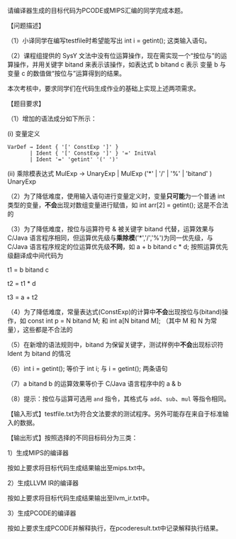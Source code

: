 请编译器生成的目标代码为PCODE或MIPS汇编的同学完成本题。

【问题描述】

（1）小译同学在编写testfile时希望能写出 int i = getint(); 这类输入语句。

（2）课程组提供的 SysY 文法中没有位运算操作，现在需实现一个“按位与”的运算操作，并用关键字 bitand 来表示该操作，如表达式 b bitand c 表示 变量 b 与 变量 c 的数值做“按位与”运算得到的结果。

本次考核中，要求同学们在代码生成作业的基础上实现上述两项需求。

【题目要求】

（1）增加的语法成分如下所示：

(i) 变量定义 
```
VarDef → Ident { '[' ConstExp ']' }
       | Ident { '[' ConstExp ']' } '=' InitVal
       | Ident '=' 'getint' '(' ')'
```

(ii) 乘除模表达式 MulExp → UnaryExp | MulExp ('*' | '/' | '%' | 'bitand' ) UnaryExp

（2）为了降低难度，使用输入语句进行变量定义时，变量**只可能**为一个普通 int 类型的变量，**不会**出现对数组变量进行赋值，如 int arr[2] = getint(); 这是不合法的

（3）为了降低难度，按位与运算符号 & 被关键字 bitand 代替，运算效果与 C/Java 语言程序相同，但运算优先级与**乘除模**('*','/','%')为同一优先级，与 C/Java 语言程序规定的位运算优先级**不同**，如 a + b bitand c * d; 按照运算优先级翻译成中间代码为

t1 = b bitand c

t2 = t1 * d

t3 = a + t2

（4）为了降低难度，常量表达式(ConstExp)的计算中**不会**出现按位与(bitand)操作，如 const int p = N bitand M; 和 int a[N bitand M]; （其中 M 和 N 为常量），这些都是不合法的

（5）在新增的语法规则中，bitand 为保留关键字，测试样例中**不会**出现标识符 Ident 为 bitand 的情况

（6）int i = getint(); 等价于 int i; 与 i = getint(); 两条语句

（7）a bitand b 的运算效果等价于 C/Java 语言程序中的 a & b

（8）提示：按位与运算可选用 `and` 指令，其格式与 `add`、`sub`、`mul` 等指令相同。



【输入形式】testfile.txt为符合文法要求的测试程序。另外可能存在来自于标准输入的数据。

【输出形式】按照选择的不同目标码分为三类：

1）生成MIPS的编译器

按如上要求将目标代码生成结果输出至mips.txt中。

2）生成LLVM IR的编译器

按如上要求将目标代码生成结果输出至llvm_ir.txt中。

3）生成PCODE的编译器

按如上要求生成PCODE并解释执行，在pcoderesult.txt中记录解释执行结果。
